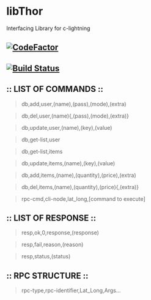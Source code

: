# libThor
Interfacing Library for c-lightning

## [![CodeFactor](https://www.codefactor.io/repository/github/khubaibumer/libthor/badge?s=431fd03279c42ac1ec2eaa4238b0b139d9388921)](https://www.codefactor.io/repository/github/khubaibumer/libthor)

## [![Build Status](https://travis-ci.com/khubaibumer/libThor.svg?token=1CSkg4TqiLRRZPUNDexe&branch=master)](https://travis-ci.com/khubaibumer/libThor)


## :: LIST OF COMMANDS ::

> db,add,user,(name),(pass),(mode),(extra)
  
> db,del,user,(name){,(pass),(mode),(extra)}
  
> db,update,user,(name),(key),(value)
  
> db,get-list,user

> db,get-list,items

> db,update,items,(name),(key),(value)
  
> db,add,items,(name),(quantity),(price),(extra)
  
> db,del,items,(name),(quantity),(price){,(extra)}

> rpc-cmd,cli-node,lat_long,[command to execute]


## :: LIST OF RESPONSE ::

> resp,ok,0,response,(response)
  
> resp,fail,reason,(reason)
  
> resp,status,(status)
  

## :: RPC STRUCTURE ::

> rpc-type,rpc-identifier,Lat_Long,Args...

